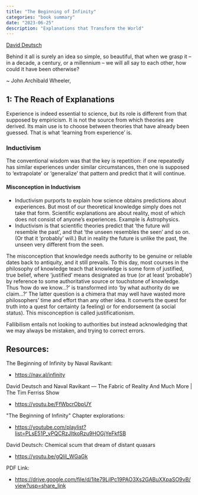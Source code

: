 ```yaml
---
title: "The Beginning of Infinity"
categories: "book summary"
date: "2023-06-25"
description: "Explanations that Transform the World"
---
```


[David Deutsch](!https://en.wikipedia.org/wiki/David_Deutsch)

Behind it all is surely an idea so simple, so beautiful, that when
we grasp it – in a decade, a century, or a millennium – we will all say to each other, how could it have been otherwise?

~ John Archibald Wheeler,

## 1: The Reach of Explanations

Experience is indeed essential to science, but its role is different from that supposed by empiricism. It is not the source from which theories are derived. Its main use is to choose between theories that have already been guessed. That is what ‘learning from experience’ is.

### Inductivism

The conventional wisdom was that the key is repetition: if one repeatedly has similar experiences under similar circumstances, then one is supposed to ‘extrapolate’ or ‘generalize’ that pattern and predict that it will continue. 

#### Misconception in Inductivism
- Inductivism purports to explain how science obtains predictions about experiences. But most of our theoretical knowledge simply does not take that form. Scientific explanations are about reality, most of which does not consist of anyone’s experiences. Example is Astrophysics.
- Inductivism is that scientific theories predict that ‘the future will resemble the past’, and that ‘the unseen resembles the seen’ and so on. (Or that it ‘probably’ will.) But in reality the future is unlike the past, the unseen very different from the seen. 


The misconception that knowledge needs authority to be genuine or reliable dates back to antiquity, and it still prevails. To this day, most courses in the philosophy of knowledge teach that knowledge is some form of justified, true belief, where ‘justified’ means designated as true (or at least ‘probable’) by reference to some authoritative source or touchstone of knowledge. Thus ‘how do we know…?’ is transformed into ‘by what authority do we claim…?’ The latter question is a chimera that may well have wasted more philosophers’ time and effort than any other idea. It converts the quest for truth into a quest for certainty (a feeling) or for endorsement (a social status). This misconception is called justificationism.

Fallibilism entails not looking to authorities but instead acknowledging that we may always be mistaken, and trying to correct errors.

## Resources:

The Beginning of Infinity by Naval Ravikant:
- https://nav.al/infinity 

David Deutsch and Naval Ravikant — The Fabric of Reality And Much More | The Tim Ferriss Show
- https://youtu.be/FfWbcrObpUY

"The Beginning of Infinity" Chapter explorations:
- https://youtube.com/playlist?list=PLsE51P_yPQCRzJItkoRzu9HOGjYeFkfSB

David Deutsch: Chemical scum that dream of distant quasars
- https://youtu.be/gQliI_WGaGk

PDF Link:
- https://drive.google.com/file/d/1ite79LjlPc19PAO3Xs2GABuXXpaSO9vB/view?usp=share_link
